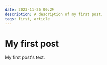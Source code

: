 ```yaml
---
date: 2023-11-26 00:29
description: A description of my first post.
tags: first, article
---
```

# My first post

My first post's text.
